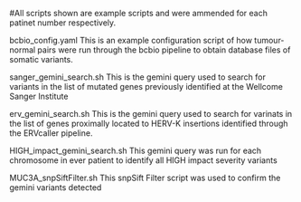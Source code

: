 #All scripts shown are example scripts and were ammended for each patinet number respectively.

bcbio_config.yaml
This is an example configuration script of how tumour-normal pairs were run through the bcbio pipeline to obtain database files of somatic variants. 

sanger_gemini_search.sh
This is the gemini query used to search for variants in the list of mutated genes previously identified at the Wellcome Sanger Institute

erv_gemini_search.sh
This is the gemini query used to search for varinats in the list of genes proximally located to HERV-K insertions identified through the ERVcaller pipeline.

HIGH_impact_gemini_search.sh
This gemini query was run for each chromosome in ever patient to identify all HIGH impact severity variants

MUC3A_snpSiftFilter.sh
This snpSift Filter script was used to confirm the gemini variants detected
